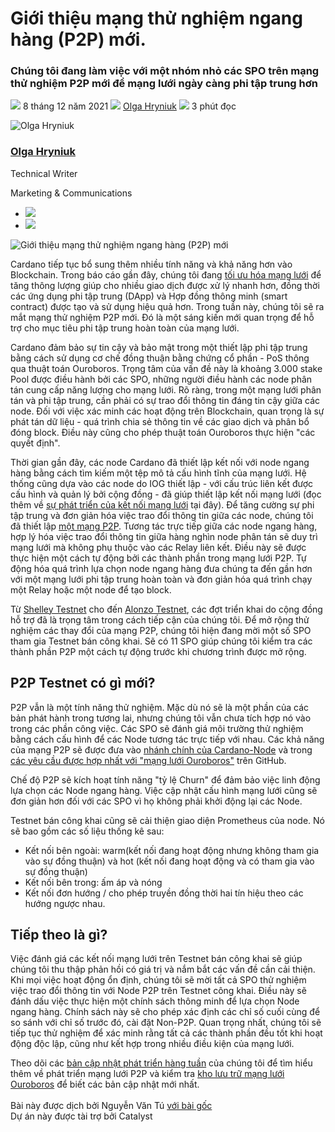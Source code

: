# Giới thiệu mạng thử nghiệm ngang hàng (P2P) mới.

### **Chúng tôi đang làm việc với một nhóm nhỏ các SPO trên mạng thử nghiệm P2P mới để mạng lưới ngày càng phi tập trung hơn**

![](img/2021-12-08-introducing-our-new-peer-to-peer-p2p-testnet.002.png) 8 tháng 12 năm 2021 ![](img/2021-12-08-introducing-our-new-peer-to-peer-p2p-testnet.002.png) [Olga Hryniuk](tmp//en/blog/authors/olga-hryniuk/page-1/) ![](img/2021-12-08-introducing-our-new-peer-to-peer-p2p-testnet.003.png) 3 phút đọc

![Olga Hryniuk](img/2021-12-08-introducing-our-new-peer-to-peer-p2p-testnet.004.png)[](tmp//en/blog/authors/olga-hryniuk/page-1/)

### [**Olga Hryniuk**](tmp//en/blog/authors/olga-hryniuk/page-1/)

Technical Writer

Marketing &amp; Communications

- ![](img/2021-12-08-introducing-our-new-peer-to-peer-p2p-testnet.005.png)[](https://www.linkedin.com/in/olga-hryniuk-1094a3160/ "LinkedIn")
- ![](img/2021-12-08-introducing-our-new-peer-to-peer-p2p-testnet.006.png)[](https://github.com/olgahryniuk "GitHub")

![Giới thiệu mạng thử nghiệm ngang hàng (P2P) mới](img/2021-12-08-introducing-our-new-peer-to-peer-p2p-testnet.007.png)

Cardano tiếp tục bổ sung thêm nhiều tính năng và khả năng hơn vào Blockchain. Trong báo cáo gần đây, chúng tôi đang [tối ưu hóa mạng lưới](https://iohk.io/en/blog/posts/2021/11/10/optimizing-cardano/) để tăng thông lượng giúp cho nhiều giao dịch được xử lý nhanh hơn, đồng thời các ứng dụng phi tập trung (DApp) và Hợp đồng thông minh (smart contract) được tạo và sử dụng hiệu quả hơn. Trong tuần này, chúng tôi sẽ ra mắt mạng thử nghiệm P2P mới. Đó là một sáng kiến mới quan trọng để hỗ trợ cho mục tiêu phi tập trung hoàn toàn của mạng lưới.

Cardano đảm bảo sự tin cậy và bảo mật trong một thiết lập phi tập trung bằng cách sử dụng cơ chế đồng thuận bằng chứng cổ phần - PoS thông qua thuật toán Ouroboros. Trọng tâm của vấn đề này là khoảng 3.000 stake Pool được điều hành bởi các SPO, những người điều hành các node phân tán cung cấp năng lượng cho mạng lưới. Rõ ràng, trong một mạng lưới phân tán và phi tập trung, cần phải có sự trao đổi thông tin đáng tin cậy giữa các node. Đối với việc xác minh các hoạt động trên Blockchain, quan trọng là sự phát tán dữ liệu - quá trình chia sẻ thông tin về các giao dịch và phân bổ đóng block. Điều này cũng cho phép thuật toán Ouroboros thực hiện "các quyết định".

Thời gian gần đây, các node Cardano đã thiết lập kết nối với node ngang hàng bằng cách tìm kiếm một tệp mô tả cấu hình tĩnh của mạng lưới. Hệ thống cũng dựa vào các node do IOG thiết lập - với cấu trúc liên kết được cấu hình và quản lý bởi cộng đồng - đã giúp thiết lập kết nối mạng lưới (đọc thêm về [sự phát triển của kết nối mạng lưới](https://iohk.io/en/blog/posts/2021/05/11/cardano-decentralization-continues/) tại đây). Để tăng cường sự phi tập trung và đơn giản hóa việc trao đổi thông tin giữa các node, chúng tôi đã thiết lập [một mạng P2P](https://iohk.io/en/blog/posts/2021/04/06/boosting-network-decentralization-with-p2p/). Tương tác trực tiếp giữa các node ngang hàng, hợp lý hóa việc trao đổi thông tin giữa hàng nghìn node phân tán sẽ duy trì mạng lưới mà không phụ thuộc vào các Relay liên kết. Điều này sẽ được thực hiện một cách tự động bởi các thành phần trong mạng lưới P2P. Tự động hóa quá trình lựa chọn node ngang hàng đưa chúng ta đến gần hơn với một mạng lưới phi tập trung hoàn toàn và đơn giản hóa quá trình chạy một Relay hoặc một node để tạo block.

Từ [Shelley Testnet](https://iohk.io/en/blog/posts/2019/10/24/incentivized-testnet-what-is-it-and-how-to-get-involved/) cho đến [Alonzo Testnet](https://twitter.com/InputOutputHK/status/1423704788512952331), các đợt triển khai do cộng đồng hỗ trợ đã là trọng tâm trong cách tiếp cận của chúng tôi. Để mở rộng thử nghiệm các thay đổi của mạng P2P, chúng tôi hiện đang mời một số SPO tham gia Testnet bán công khai. Sẽ có 11 SPO giúp chúng tôi kiểm tra các thành phần P2P một cách tự động trước khi chương trình được mở rộng.

## **P2P Testnet có gì mới?**

P2P vẫn là một tính năng thử nghiệm. Mặc dù nó sẽ là một phần của các bản phát hành trong tương lai, nhưng chúng tôi vẫn chưa tích hợp nó vào trong các phần công việc. Các SPO sẽ đánh giá môi trường thử nghiệm bằng cách cấu hình để các Node tương tác trực tiếp với nhau. Các khả năng của mạng P2P sẽ được đưa vào [nhánh chính của Cardano-Node](https://github.com/input-output-hk/cardano-node/pull/3363) và trong [các yêu cầu được hợp nhất với "mạng lưới Ouroboros"](https://github.com/input-output-hk/ouroboros-network/pulls?q=is%3Apr+is%3Amerged+label%3Apeer2peer+label%3Anetworking+) trên GitHub.

Chế độ P2P sẽ kích hoạt tính năng "tỷ lệ Churn" để đảm bảo việc linh động lựa chọn các Node ngang hàng. Việc cập nhật cấu hình mạng lưới cũng sẽ đơn giản hơn đối với các SPO vì họ không phải khởi động lại các Node.

Testnet bán công khai cũng sẽ cải thiện giao diện Prometheus của node. Nó sẽ bao gồm các số liệu thống kê sau:

- Kết nối bên ngoài: warm(kết nối đang hoạt động nhưng không tham gia vào sự đồng thuận) và hot (kết nối đang hoạt động và có tham gia vào sự đồng thuận)
- Kết nối bên trong: ấm áp và nóng
- Kết nối đơn hướng / cho phép truyền đồng thời hai tín hiệu theo các hướng ngược nhau.

## **Tiếp theo là gì?**

Việc đánh giá các kết nối mạng lưới trên Testnet bán công khai sẽ giúp chúng tôi thu thập phản hồi có giá trị và nắm bắt các vấn đề cần cải thiện. Khi mọi việc hoạt động ổn định, chúng tôi sẽ mời tất cả SPO thử nghiệm việc trao đổi thông tin với Node P2P trên Testnet công khai. Điều này sẽ đánh dấu việc thực hiện một chính sách thông minh để lựa chọn Node ngang hàng. Chính sách này sẽ cho phép xác định các chỉ số cuối cùng để so sánh với chỉ số trước đó, cài đặt Non-P2P. Quan trọng nhất, chúng tôi sẽ tiếp tục thử nghiệm để xác minh rằng tất cả các thành phần đều tốt khi hoạt động độc lập, cũng như kết hợp trong nhiều điều kiện của mạng lưới.

Theo dõi các [bản cập nhật phát triển hàng tuần](https://roadmap.cardano.org/en/status-updates/) của chúng tôi để tìm hiểu thêm về phát triển mạng lưới P2P và kiểm tra [kho lưu trữ mạng lưới Ouroboros](https://github.com/input-output-hk/ouroboros-network) để biết các bản cập nhật mới nhất.<br><br>Bài này được dịch bởi Nguyễn Văn Tú <a class="_active_edit_href" href="https://iohk.io/en/blog/posts/2021/12/08/introducing-our-new-peer-to-peer-p2p-testnet/">với bài gốc</a><br>Dự án này được tài trợ bởi Catalyst
